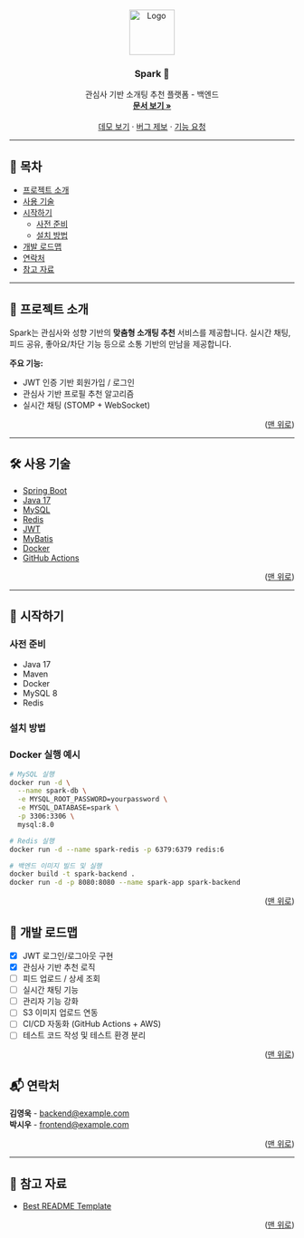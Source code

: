 <br />
<p align="center">
  <a href="https://github.com/your_username/spark-backend">
    <img src="https://user-images.githubusercontent.com/00000000/000000000-logo.png" alt="Logo" width="80" height="80">
  </a>

  <h3 align="center">Spark 💖</h3>

  <p align="center">
    관심사 기반 소개팅 추천 플랫폼 - 백엔드
    <br />
    <a href="https://github.com/your_username/spark-backend"><strong>문서 보기 »</strong></a>
    <br />
    <br />
    <a href="#">데모 보기</a>
    ·
    <a href="https://github.com/your_username/spark-backend/issues">버그 제보</a>
    ·
    <a href="https://github.com/your_username/spark-backend/issues">기능 요청</a>
  </p>
</p>

---

## 📌 목차

- [프로젝트 소개](#프로젝트-소개)
- [사용 기술](#사용-기술)
- [시작하기](#시작하기)
  - [사전 준비](#사전-준비)
  - [설치 방법](#설치-방법)
- [개발 로드맵](#개발-로드맵)
- [연락처](#연락처)
- [참고 자료](#참고-자료)

---

## 🧠 프로젝트 소개

Spark는 관심사와 성향 기반의 **맞춤형 소개팅 추천** 서비스를 제공합니다. 실시간 채팅, 피드 공유, 좋아요/차단 기능 등으로 소통 기반의 만남을 제공합니다.

**주요 기능:**

- JWT 인증 기반 회원가입 / 로그인
- 관심사 기반 프로필 추천 알고리즘
- 실시간 채팅 (STOMP + WebSocket)

<p align="right">(<a href="#top">맨 위로</a>)</p>

---

## 🛠️ 사용 기술

- [Spring Boot](https://spring.io/projects/spring-boot)
- [Java 17](https://www.oracle.com/java/technologies/javase/jdk17-archive-downloads.html)
- [MySQL](https://www.mysql.com/)
- [Redis](https://redis.io/)
- [JWT](https://jwt.io/)
- [MyBatis](https://mybatis.org/)
- [Docker](https://www.docker.com/)
- [GitHub Actions](https://github.com/features/actions)

<p align="right">(<a href="#top">맨 위로</a>)</p>

---

## 🚀 시작하기

### 사전 준비

- Java 17
- Maven
- Docker
- MySQL 8
- Redis

### 설치 방법
### Docker 실행 예시

```bash
# MySQL 실행
docker run -d \
  --name spark-db \
  -e MYSQL_ROOT_PASSWORD=yourpassword \
  -e MYSQL_DATABASE=spark \
  -p 3306:3306 \
  mysql:8.0

# Redis 실행
docker run -d --name spark-redis -p 6379:6379 redis:6

# 백엔드 이미지 빌드 및 실행
docker build -t spark-backend .
docker run -d -p 8080:8080 --name spark-app spark-backend
```

<p align="right">(<a href="#top">맨 위로</a>)</p>


## 📍 개발 로드맵

- [x] JWT 로그인/로그아웃 구현
- [x] 관심사 기반 추천 로직
- [ ] 피드 업로드 / 상세 조회
- [ ] 실시간 채팅 기능
- [ ] 관리자 기능 강화
- [ ] S3 이미지 업로드 연동
- [ ] CI/CD 자동화 (GitHub Actions + AWS)
- [ ] 테스트 코드 작성 및 테스트 환경 분리

<p align="right">(<a href="#top">맨 위로</a>)</p>


## 📬 연락처

**김영욱** - backend@example.com  
**박시우** - frontend@example.com

<p align="right">(<a href="#top">맨 위로</a>)</p>

---

## 🙏 참고 자료

- [Best README Template](https://github.com/othneildrew/Best-README-Template)


<p align="right">(<a href="#top">맨 위로</a>)</p>
